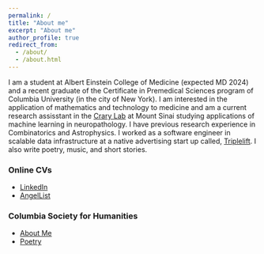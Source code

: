 ```yaml
---
permalink: /
title: "About me"
excerpt: "About me"
author_profile: true
redirect_from: 
  - /about/
  - /about.html
---
```


I am a student at Albert Einstein College of Medicine (expected MD 2024) and a recent graduate of the Certificate in Premedical Sciences program of Columbia University (in the city of New York). I am interested in the application of mathematics and technology to medicine and am a current research assisstant in the [Crary Lab](http://www.crarylab.org/home.html) at Mount Sinai studying applications of machine learning in neuropathology. I have previous research experience in Combinatorics and Astrophysics. I worked as a software engineer in scalable data infrastructure at a native advertising start up called, [Triplelift](https://triplelift.com/). I also write poetry, music, and short stories. 

### Online CVs 
* [LinkedIn](https://www.linkedin.com/in/daniel-koenigsberg) 
* [AngelList](https://angel.co/daniel-koenigsberg) 

### Columbia Society for Humanities 
* [About Me](https://www.columbiasocietyformedicalhumanities.org/daniel-koenigsberg) 
* [Poetry](https://static1.squarespace.com/static/598e1c0b7131a5325a809746/t/5a70849e9140b7bad714fed8/1517323422552/daniel+k+North+American+Review+Submissions+.pdf) 
